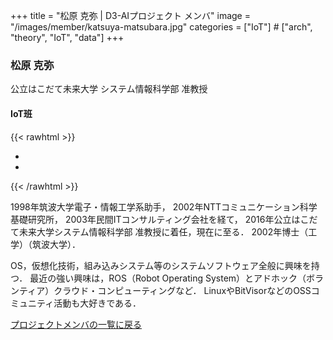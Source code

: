 +++
title = "松原 克弥 | D3-AIプロジェクト メンバ"
image = "/images/member/katsuya-matsubara.jpg"
categories = ["IoT"]  # ["arch", "theory", "IoT", "data"]
+++

### 松原 克弥

公立はこだて未来大学 システム情報科学部 准教授  

#### IoT班

{{< rawhtml >}}
<ul class="list-inline social-icon mb-0">
  <li class="list-inline-item"><a href="https://researchmap.jp/ktymtbr" target="_blank"><i class="ti-link"></i></a></li>
  <li class="list-inline-item"><a href="https://github.com/matsu" target="_blank"><i class="ti-github"></i></a></li>
</ul>
{{< /rawhtml >}}

1998年筑波大学電子・情報工学系助手，
2002年NTTコミュニケーション科学基礎研究所，
2003年民間ITコンサルティング会社を経て，
2016年公立はこだて未来大学システム情報科学部 准教授に着任，現在に至る．
2002年博士（工学）（筑波大学）．

OS，仮想化技術，組み込みシステム等のシステムソフトウェア全般に興味を持つ．
最近の強い興味は，ROS（Robot Operating System）とアドホック（ボランティア）クラウド・コンピューティングなど．
LinuxやBitVisorなどのOSSコミュニティ活動も大好きである．

[プロジェクトメンバの一覧に戻る](/members)